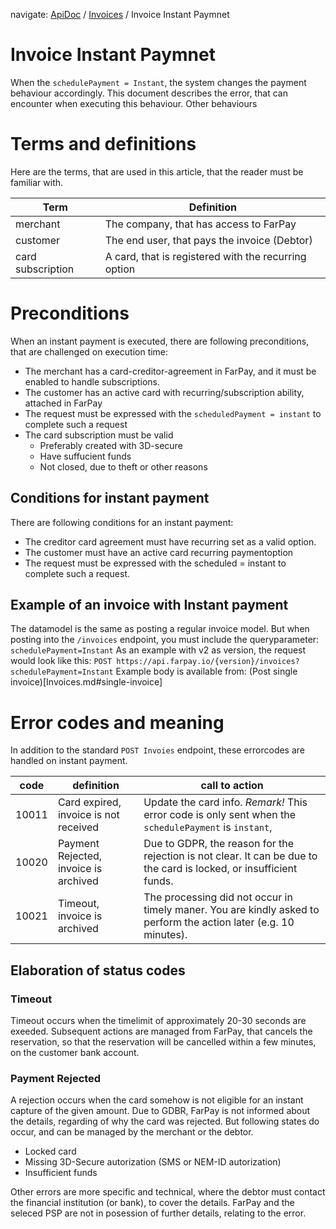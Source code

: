 navigate: [ApiDoc](../../README.md) / [Invoices](../Invoices.md) / Invoice Instant Paymnet

# Invoice Instant Paymnet

When the `schedulePayment = Instant`, the system changes the payment behaviour accordingly. This document describes the error, that can encounter when executing this behaviour.
Other behaviours 

# Terms and definitions

Here are the terms, that are used in this article, that the reader must be familiar with.

| Term              | Definition                                           |
|-------------------|------------------------------------------------------|
| merchant          | The company, that has access to FarPay               |
| customer          | The end user, that pays the invoice (Debtor)         |
| card subscription | A card, that is registered with the recurring option |

# Preconditions
When an instant payment is executed, there are following preconditions, that are challenged on execution time:
* The merchant has a card-creditor-agreement in FarPay, and it must be enabled to handle subscriptions.
* The customer has an active card with recurring/subscription ability, attached in FarPay
* The request must be expressed with the `scheduledPayment = instant` to complete such a request
* The card subscription must be valid 
  * Preferably created with 3D-secure
  * Have suffucient funds
  * Not closed, due to theft or other reasons
 
## Conditions for instant payment
There are following conditions for an instant payment:
* The creditor card agreement must have recurring set as a valid option.
* The customer must have an active card recurring paymentoption
* The request must be expressed with the scheduled = instant to complete such a request.

## Example of an invoice with Instant payment
The datamodel is the same as posting a regular invoice model. But when posting into the `/invoices` endpoint, you must include the queryparameter: `schedulePayment=Instant`
As an example with v2 as version, the request would look like this:
`POST https://api.farpay.io/{version}/invoices?schedulePayment=Instant`
Example body is available from: (Post single invoice)[Invoices.md#single-invoice]


# Error codes and meaning
In addition to the standard `POST Invoies` endpoint, these errorcodes are handled on instant payment.

| code  | definition                            | call to action                                                                                                      |
|-------|---------------------------------------|---------------------------------------------------------------------------------------------------------------------|
| 10011 | Card expired, invoice is not received | Update the card info. _Remark!_ This error code is only sent when the `schedulePayment` is `instant`,               |
| 10020 | Payment Rejected, invoice is archived | Due to GDPR, the reason for the rejection is not clear. It can be due to the card is locked, or insufficient funds. |
| 10021 | Timeout, invoice is archived          | The processing did not occur in timely maner. You are kindly asked to perform the action later (e.g. 10 minutes).   |

## Elaboration of status codes
### Timeout
Timeout occurs when the timelimit of approximately 20-30 seconds are exeeded. Subsequent actions are managed from FarPay, that cancels the reservation, so that the reservation will be cancelled within a few minutes, on the customer bank account.

### Payment Rejected
A rejection occurs when the card somehow is not eligible for an instant capture of the given amount. Due to GDBR, FarPay is not informed about the details, regarding of why the card was rejected. But following states do occur, and can be managed by the merchant or the debtor.
* Locked card
* Missing 3D-Secure autorization (SMS or NEM-ID autorization)
* Insufficient funds

Other errors are more specific and technical, where the debtor must contact the financial institution (or bank), to cover the details. FarPay and the seleced PSP are not in posession of further details, relating to the error.
